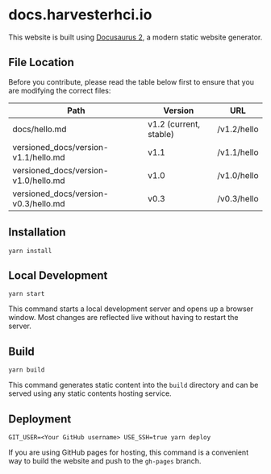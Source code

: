 # docs.harvesterhci.io

This website is built using [Docusaurus 2](https://docusaurus.io/), a modern static website generator.

## File Location

Before you contribute, please read the table below first to ensure that you are modifying the correct files:

| Path                                 | Version                | URL         |
| ------------------------------------ | ---------------------- | ----------- |
| docs/hello.md                        | v1.2 (current, stable) | /v1.2/hello |
| versioned_docs/version-v1.1/hello.md | v1.1                   | /v1.1/hello |
| versioned_docs/version-v1.0/hello.md | v1.0                   | /v1.0/hello |
| versioned_docs/version-v0.3/hello.md | v0.3                   | /v0.3/hello |

## Installation

```console
yarn install
```

## Local Development

```console
yarn start
```

This command starts a local development server and opens up a browser window. Most changes are reflected live without having to restart the server.

## Build

```console
yarn build
```

This command generates static content into the `build` directory and can be served using any static contents hosting service.

## Deployment

```console
GIT_USER=<Your GitHub username> USE_SSH=true yarn deploy
```

If you are using GitHub pages for hosting, this command is a convenient way to build the website and push to the `gh-pages` branch.
